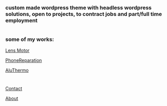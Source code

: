 ### custom made wordpress theme with headless wordpress solutions, open to projects, to contract jobs and part/full time employment

#

### some of my works:

[Lens Motor](https://www.lens-motor.be)

[PhoneReparation](https://www.phone-reparation.be/)

[AluThermo](https://www.aluthermo.com)

#

[Contact](mailto:szobonyatamas@gmail.com)

[About](Szobonya_Tomi_CV_EN.pdf)
